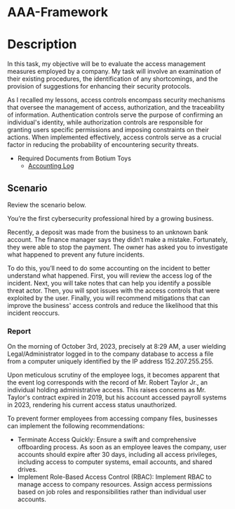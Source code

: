# AAA-Framework
<h1>Description</h1>

In this task, my objective will be to evaluate the access management measures employed by a company. My task will involve an examination of their existing procedures, the identification of any shortcomings, and the provision of suggestions for enhancing their security protocols.

As I recalled my lessons, access controls encompass security mechanisms that oversee the management of access, authorization, and the traceability of information. Authentication controls serve the purpose of confirming an individual's identity, while authorization controls are responsible for granting users specific permissions and imposing constraints on their actions. When implemented effectively, access controls serve as a crucial factor in reducing the probability of encountering security threats.

- <a> Required Documents from Botium Toys </a>
  - [Accounting Log](https://github.com/malikaii99/AAA-Framework/blob/2fba09b7db1f883c24cf827ae20c14f68da6a75b/Accounting%20Log.xlsx)
    
<h2>Scenario</h2>

Review the scenario below.

You’re the first cybersecurity professional hired by a growing business.

Recently, a deposit was made from the business to an unknown bank account. The finance manager says they didn’t make a mistake. Fortunately, they were able to stop the payment. The owner has asked you to investigate what happened to prevent any future incidents.

To do this, you’ll need to do some accounting on the incident to better understand what happened. First, you will review the access log of the incident. Next, you will take notes that can help you identify a possible threat actor. Then, you will spot issues with the access controls that were exploited by the user. Finally, you will recommend mitigations that can improve the business' access controls and reduce the likelihood that this incident reoccurs.

<h3>Report</h3>

On the morning of October 3rd, 2023, precisely at 8:29 AM, a user wielding Legal/Administrator logged in to the company database to access a file from a computer uniquely identified by the IP address 152.207.255.255.

Upon meticulous scrutiny of the employee logs, it becomes apparent that the event log corresponds with the record of Mr. Robert Taylor Jr., an individual holding administrative access. This raises concerns as Mr. Taylor's contract expired in 2019, but his account accessed payroll systems in 2023, rendering his current access status unauthorized.

<a> To prevent former employees from accessing company files, businesses can implement the following recommendations:
  - Terminate Access Quickly: Ensure a swift and comprehensive offboarding process. As soon as an employee leaves the company, user accounts should expire after 30 days, including all access privileges, including access to computer systems, email accounts, and shared drives.
  - Implement Role-Based Access Control (RBAC): Implement RBAC to manage access to company resources. Assign access permissions based on job roles and responsibilities rather than individual user accounts.
